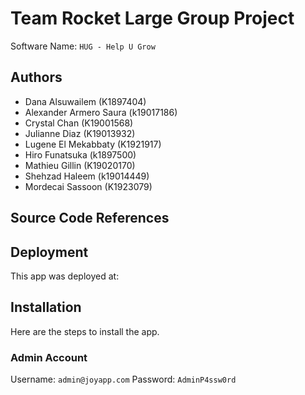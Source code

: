 # Team Rocket Large Group Project

Software Name: `HUG - Help U Grow`

## Authors

- Dana Alsuwailem (K1897404)
- Alexander Armero Saura (k19017186)
- Crystal Chan (K19001568)
- Julianne Diaz (K19013932)
- Lugene El Mekabbaty (K1921917)
- Hiro Funatsuka (k1897500)
- Mathieu Gillin (K19020170)
- Shehzad Haleem (k19014449)
- Mordecai Sassoon (K1923079)

## Source Code References

## Deployment

This app was deployed at:

## Installation

Here are the steps to install the app.

### Admin Account

Username: `admin@joyapp.com`
Password: `AdminP4ssw0rd`
